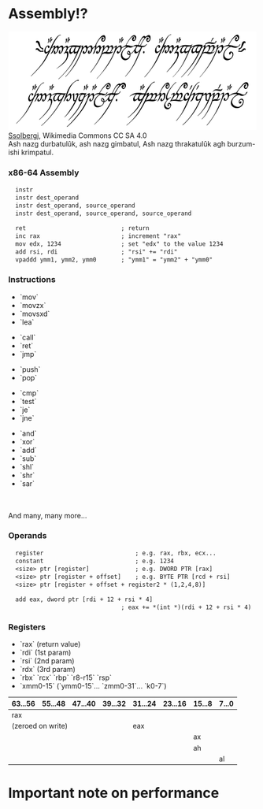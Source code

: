 # Assembly!?
<!-- .element: class="white-bg" -->

<div class="fragment white-bg">
<img src="images/One_Ring_inscription.svg" height="200" class="no-border">
<div class="attribution">
<a href="https://commons.wikimedia.org/wiki/User:Ssolbergj">Ssolbergj</a>, Wikimedia Commons CC SA 4.0
</div>
<aside class="notes">
Ash nazg durbatulûk, ash nazg gimbatul,
Ash nazg thrakatulûk agh burzum-ishi krimpatul.
</aside>


### x86-64 Assembly
<!--- .element: class="white-bg" -->

```x86asm
  instr
  instr dest_operand
  instr dest_operand, source_operand
  instr dest_operand, source_operand, source_operand
```

```x86asm
  ret                           ; return
  inc rax                       ; increment "rax"
  mov edx, 1234                 ; set "edx" to the value 1234 
  add rsi, rdi                  ; "rsi" += "rdi" 
  vpaddd ymm1, ymm2, ymm0       ; "ymm1" = "ymm2" + "ymm0"
```
<!-- .element: class="fragment" -->


### Instructions
<!--- .element: class="white-bg" -->

<div class="w30 white-bg"><ul class="instr fragment highlight-current-red">
<li>`mov`</li>
<li>`movzx`</li>
<li>`movsxd`</li>
<li>`lea`</li>
</ul><ul class="instr fragment highlight-current-red">
<li>`call`</li>
<li>`ret`</li>
<li>`jmp`</li>
</ul></div>

<div class="w30 white-bg"><ul class="instr fragment highlight-current-red">
<li>`push`</li>
<li>`pop`</li>
</ul><ul class="instr fragment highlight-current-red">
<li>`cmp`</li>
<li>`test`</li>
<li>`je`</li>
<li>`jne`</li>
</ul></div>

<div class="w30 white-bg"><ul class="instr fragment highlight-current-red">
<li>`and`</li>
<li>`xor`</li>
<li>`add`</li>
<li>`sub`</li>
<li>`shl`</li>
<li>`shr`</li>
<li>`sar`</li>
</ul></div>

<div><br><br></div>

<div class="fragment white-bg">
And many, many more...
</div>


### Operands
<!--- .element: class="white-bg" -->

```x86asm
  register                          ; e.g. rax, rbx, ecx...
  constant                          ; e.g. 1234
  <size> ptr [register]             ; e.g. DWORD PTR [rax]
  <size> ptr [register + offset]    ; e.g. BYTE PTR [rcd + rsi]
  <size> ptr [register + offset + register2 * (1,2,4,8)]
```

```x86asm
  add eax, dword ptr [rdi + 12 + rsi * 4] 
                                ; eax += *(int *)(rdi + 12 + rsi * 4)
```
<!-- .element: class="fragment" -->


### Registers
<!--- .element: class="white-bg" -->

<div class="white-bg">
<ul>
<li>`rax` (return value)</li> 
<li>`rdi` (1st param)</li> 
<li>`rsi` (2nd param)</li> 
<li>`rdx` (3rd param)</li>
<li>`rbx` `rcx` `rbp` `r8-r15` `rsp`</li>
<li>`xmm0-15` (`ymm0-15`... `zmm0-31`... `k0-7`)</li>
</ul></div>


<table class="registers white-bg">
    <thead>
    <tr>
        <th>63...56</th>
        <th>55...48</th>
        <th>47...40</th>
        <th>39...32</th>
        <th>31...24</th>
        <th>23...16</th>
        <th>15...8</th>
        <th>7...0</th>
    </tr>
    </thead>
    <tbody>
    <tr>
        <td colspan="8" class="register rax">rax</td>
    </tr>
    <tr>
        <td colspan="4" class="regnote">(zeroed on write)</td>
        <td colspan="4" class="register eax">eax</td>
    </tr>
    <tr>
        <td colspan="6"></td>
        <td colspan="2" class="register ax">ax</td>
    </tr>
    <tr>
        <td colspan="6"></td>
        <td colspan="1" class="register ah">ah</td>
        <td colspan="1"></td>
    </tr>
    <tr>
        <td colspan="7"></td>
        <td colspan="1" class="register al">al</td>
    </tr>
    </tbody>
</table>


<!-- .slide: data-background="./images/bg/weave.jpg" -->
# Important note on performance
<!-- .element: class="white-bg" -->
